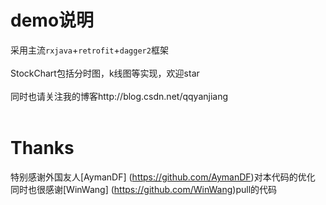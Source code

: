 
# demo说明
采用主流`rxjava`+`retrofit`+`dagger2`框架<br><br>
StockChart包括分时图，k线图等实现，欢迎star<br><br>
同时也请关注我的博客http://blog.csdn.net/qqyanjiang<br>
<br>


# Thanks 
特别感谢外国友人[AymanDF]
(https://github.com/AymanDF)对本代码的优化
同时也很感谢[WinWang] 
(https://github.com/WinWang)pull的代码
